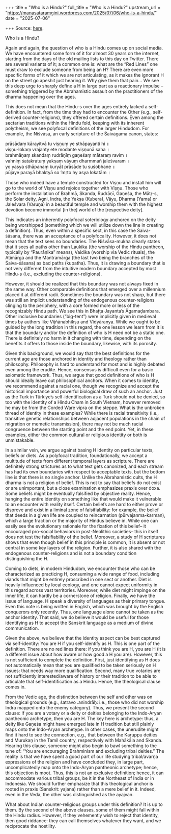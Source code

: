 +++
title = "Who is a Hindu?"
full_title = "Who is a Hindu?"
upstream_url = "https://manasataramgini.wordpress.com/2025/07/06/who-is-a-hindu/"
date = "2025-07-06"

+++
Source: [here](https://manasataramgini.wordpress.com/2025/07/06/who-is-a-hindu/).

Who is a Hindu?

Again and again, the question of who is a Hindu comes up on social media. We have encountered some form of it for almost 30 years on the internet, starting from the days of the old mailing lists to this day on Twitter. There are several variants of it; a common one is: what are the “Red Lines” one must draw to exclude someone from being an H? There are even more specific forms of it which we are not articulating, as it makes the ignorant H on the street go apeshit just hearing it. Why give them that pain… We see this deep urge to sharply define a H in large part as a reactionary impulse – something triggered by the Abrahamistic assault on the practitioners of the dharma happening over the ages.

This does not mean that the Hindu-s over the ages entirely lacked a self-definition. In fact, from the time they had to encounter the Other (e.g., self-derived counter-religions), they offered certain definitions. Even among the sectarian traditions within the Hindu fold, keeping with its inherent polytheism, we see polyfocal definitions of the larger Hindudom. For example, the Niśvāsa, an early scripture of the Śaivāgama canon, states:

prāsādaṃ kārayitvā tu viṣṇuṃ ye sthāpayanti hi ॥  
viṣṇu-lokaṃ vrajanty ete modante viṣṇunā saha ।  
brahmāṇaṃ skandaṃ rudrāṇīṃ gaṇeśaṃ mātaraṃ ravim ॥  
vahniṃ śatakratuṃ yakṣaṃ vāyuṃ dharmmañ jaleśvaram ।  
yo yasya sthāpanaṃ kuryāt prāsāde tu suśobhane ॥  
pūjaye parayā bhaktyā so ’mṛto hy asya lokatām ।

Those who indeed have a temple constructed for Viṣṇu and install him will go to the world of Viṣṇu and rejoice together with Viṣṇu. Those who perform the installation of Brahmā, Skanda, Rudrāṇī, Gaṇeśa, the Mātṛ-s, the Solar deity, Agni, Indra, the Yakṣa (Kubera), Vāyu, Dharma (Yama) or Jaleśvara (Varuṇa) in a beautiful temple and worship them with the highest devotion become immortal \[in the\] world of the \[respective deity\].

This indicates an inherently polyfocal soteriology anchored on the deity being worshipped (something which we will utilize down the line in creating a definition). Thus, even within a specific sect, in this case the Śaiva-śāsana, there was an acceptance of a polyfocality. However, it does not mean that the text sees no boundaries. The Niśvāsa-mukha clearly states that it sees all paths other than Laukika (the worship of the Hindu pantheon, typically by “Paurāṇika” means), Vaidika (worship via Vedic rituals), the Atimārga and the Mantramārga (the last two being the branches of the Śaiva-śāsana) as bad paths (kupatha). Thus, it is drawing a boundary that is not very different from the intuitive modern boundary accepted by most Hindu-s (i.e., excluding the counter-religions).

However, it should be realized that this boundary was not always fixed in the same way. Other comparable definitions that emerged over a millennium placed it at different radii. Sometimes the boundary was not sharp, but there was still an implicit understanding of the endogenous counter-religions clinging to the periphery, with a core formed more or less of the recognizably Hindu path. We see this in Bhaṭṭa Jayanta’s Āgamaḍambara. Other inclusive boundaries (“big-tent”) were implicitly given in medieval times by authors like Vijñānabhikṣu and Vidyāraṇya. While we ought to be guided by the long tradition in this regard, the one lesson we learn from it is that the boundary and/or the definition of who is H need not be a static one. There is definitely no harm in it changing with time, depending on the benefits it offers to those inside the boundary, likewise, with its porosity.

Given this background, we would say that the best definitions for the current age are those anchored in identity and theology rather than philosophy. Philosophy is hard to understand for most and is highly debated even among the erudite. Hence, consensus is difficult even for a basic axiomatic framework. Thus, we argue that good definitions of who is H should ideally leave out philosophical anchors. When it comes to identity, we recommend against a racial one, though we recognize and accept the historical importance and powerful biological draw of such an anchor. Just as the Turk in Türkiye’s self-identification as a Turk should not be denied, so too with the identity of a Hindu Cham in South Vietnam, however removed he may be from the Corded Ware vipra on the steppe. What is the unbroken thread of identity in these examples? While there is racial transitivity (i.e., transitive genetic relationships between adjacent populations in the chain of migration or memetic transmission), there may not be much racial congruence between the starting point and the end point. Yet, in these examples, either the common cultural or religious identity or both is unmistakable.

In a similar vein, we argue against basing H identity on particular texts, beliefs or diets. As a polyfocal tradition, foundationally, we accept a multitude of texts from different temporal layers as scripture. There are definitely strong strictures as to what text gets canonized, and each stream has had its own boundaries with respect to acceptable texts, but the bottom line is that there is no single anchor. Unlike the Abrahamistic cults, the H dharma is not a religion of belief. This is not to say that beliefs do not exist or are unimportant, but a close examination emphasizes praxis over doxa. Some beliefs might be eventually falsified by objective reality. Hence, hanging the entire identity on something like that would make it vulnerable to an encounter with reality itself. Certain beliefs are hard to either prove or disprove and exist in a liminal zone of falsifiability: for example, the belief that deeds in a given life are coupled to reincarnation (pūrvajanma-karman), which a large fraction or the majority of Hindus believe in. While one can easily see the evolutionary rationale for the fixation of this belief– it encouraged pro-social behaviors in post-Neolithic societies– this in itself does not test the falsifiability of the belief. Moreover, a study of H scriptures shows that even though belief in this principle is common, it is absent or not central in some key layers of the religion. Further, it is also shared with the endogenous counter-religions and is not a boundary condition distinguishing the H.

Coming to diets, in modern Hindudom, we encounter those who can be characterized as practicing H, consuming a wide range of food, including viands that might be entirely proscribed in one sect or another. Diet is heavily influenced by local ecology, and one cannot expect uniformity in this regard across vast territories. Moreover, while diet might impinge on the inner life, it can hardly be a cornerstone of religion. Finally, we have the issue of language. H speak a diversity of languages as their primary tongue. Even this note is being written in English, which was brought by the English conquerors only recently. Thus, one language alone cannot be taken as the anchor identity. That said, we do believe it would be useful for those identifying as H to accept the Sanskrit language as a medium of divine communication.

Given the above, we believe that the identity aspect can be best captured via self-identity: You are H if you self-identify as H. This is one part of the definition. There are no red lines there: if you think you are H, you are H (it is a different issue about how aware or how good a H you are). However, this is not sufficient to complete the definition. First, just identifying as H does not automatically mean that you are qualified to be taken seriously on H issues: that needs way more qualification. Second, many true votaries are not sufficiently interested/aware of history or their tradition to be able to articulate that self-identification as a Hindu. Hence, the theological clause comes in.

From the Vedic age, the distinction between the self and other was on theological grounds (e.g., śatravo .anindrāḥ: i.e., those who did not worship Indra mapped onto the enemy category). Thus, we present the second clause: If you are a votary or a deity or deities belonging to the Indo-Aryan pantheonic archetype, then you are H. The key here is archetype: thus, a deity like Gaṇeśa might have emerged late in H tradition but still plainly maps onto the Indo-Aryan archetype. In other cases, the unerudite might find it hard to see the connection, e.g., that between the Kaṟuppu deities and Murukaṉ in the Tamil country, respectively with Mahākāla and Skanda. Hearing this clause, someone might also begin to bawl something to the tune of: “You are encouraging Brahminism and excluding tribal deities.” The reality is that we have spent a good part of our life studying tribal/avarṇa expressions of the religion and have concluded they, in large part, uncomplicatedly map onto the Indo-Aryan pantheonic archetype; hence, this objection is moot. Thus, this is not an exclusive definition; hence, it can accommodate various tribal groups, be it in the Northeast of India or in Indonesia. We should further emphasize that this theological anchor is rooted in praxis (Sanskrit: yajana) rather than a mere belief in it. Indeed, even in the Veda, the other was distinguished as the ayajvan.

What about Indian counter-religious groups under this definition? It is up to them. By the second of the above clauses, some of them might fall within the Hindu radius. However, if they vehemently wish to reject that identity, then good riddance: they can call themselves whatever they want, and we reciprocate the hostility.
